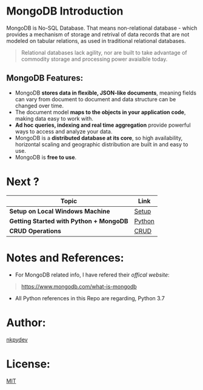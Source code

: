 # MongoDB Introduction

MongoDB is No-SQL Database. That means non-relational database - which provides a mechanism of storage and retrival of data records that are not modeled on tabular relations, as used in traditional relational databases.

> Relational databases lack agility, nor are built to take advantage of commodity storage and processing power avaialble today.

## MongoDB Features:

- MongoDB **stores data in flexible, JSON-like documents**, meaning fields can vary from document to document and data structure can be changed over time.
- The document model **maps to the objects in your application code**, making data easy to work with.
- **Ad hoc queries, indexing and real time aggregation** provide powerful ways to access and analyze your data.
- MongoDB is a **distributed database at its core**, so high availability, horizontal scaling and geographic distribution are built in and easy to use.
- MongoDB is **free to use**.


# Next ?

| Topic | Link |
|---|---|
| **Setup on Local Windows Machine** | [Setup](https://github.com/nkpydev/Learning-MongoDB/blob/master/Mongo_Install_Windows.md)|
| **Getting Started with Python + MongoDB** | [Python](https://github.com/nkpydev/Learning-MongoDB/blob/master/Mongo_Python.md)|
| **CRUD Operations** |[CRUD](https://github.com/nkpydev/Learning-MongoDB/blob/master/Mongo_CRUD.md)|




# Notes and References:

- For MongoDB related info, I have refered their _offical website_:
> https://www.mongodb.com/what-is-mongodb

- All Python references in this Repo are regarding, Python 3.7



# Author:
[nkpydev](https://github.com/nkpydev)



# License:
[MIT](https://github.com/nkpydev/Learning-MongoDB/blob/master/LICENSE)